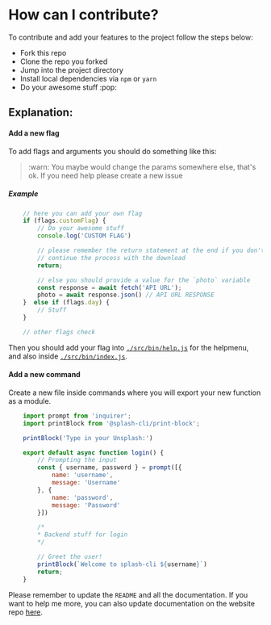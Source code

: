 # How can I contribute?
To contribute and add your features to the project follow the steps below:

- Fork this repo
- Clone the repo you forked
- Jump into the project directory
- Install local dependencies via `npm` or `yarn`
- Do your awesome stuff :pop:

## Explanation:

#### Add a new flag
To add flags and arguments you should do something like this:
> :warn: You maybe would change the params somewhere else, that's ok. 
If you need help please create a new issue

##### Example
```js
    // here you can add your own flag
    if (flags.customFlag) {
        // Do your awesome stuff
        console.log('CUSTOM FLAG')

        // please remember the return statement at the end if you don't want to 
        // continue the process with the download
        return;

        // else you should provide a value for the `photo` variable
        const response = await fetch('API URL');
        photo = await response.json() // API URL RESPONSE
    }  else if (flags.day) {
        // Stuff
    }

    // other flags check
```

Then you should add your flag into [`./src/bin/help.js`](/src/bin/help.js) for the helpmenu, and also inside [`./src/bin/index.js`](/src/bin/index.js).

#### Add a new command
Create a new file inside commands where you will export your new function as a module.
```js
    import prompt from 'inquirer';
    import printBlock from '@splash-cli/print-block';

    printBlock('Type in your Unsplash:')

    export default async function login() {
        // Prompting the input
        const { username, password } = prompt([{
            name: 'username',
            message: 'Username'
        }, {
            name: 'password',
            message: 'Password'
        }])

        /*
        * Backend stuff for login
        */

        // Greet the user!
        printBlock(`Welcome to splash-cli ${username}`)
        return;
    }
```

Please remember to update the `README` and all the documentation.
If you want to help me more, you can also update documentation on the website repo [here](https://github.com/splash-cli/splash-cli-website/blob/master/pages/docs.js).